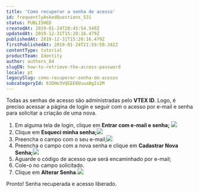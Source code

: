 ```yaml
---
title: 'Como recuperar a senha de acesso'
id: frequentlyAskedQuestions_531
status: PUBLISHED
createdAt: 2019-01-24T20:45:54.549Z
updatedAt: 2019-12-31T15:20:16.479Z
publishedAt: 2019-12-31T15:20:16.479Z
firstPublishedAt: 2019-01-24T21:59:50.342Z
contentType: tutorial
productTeam: Identity
author: authors_84
slugEN: how-to-retrieve-the-access-password
locale: pt
legacySlug: como-recuperar-senha-de-acesso
subcategoryId: 63DHe3VQEEE6Uuua8gIs2M
---
```


Todas as senhas de acesso são administradas pelo __VTEX ID__. Logo, é preciso acessar a página de login e seguir com o acesso por e-mail e senha para solicitar a criação de uma nova.

1. Em alguma tela de login, clique em **Entrar com e-mail e senha;** ![](//images.contentful.com/alneenqid6w5/5WUhnmS0sE0mGOMKGImII6/b748ec48674b3d18423eb639601343fb/2016-03-10_12_58_32-VTEX_-_lojadosuporte_-_Confirmar_SUA_Identidade_-_forgot_pass.png)
2. Clique em **Esqueci minha senha;**![](//images.contentful.com/alneenqid6w5/AJukOSefZesKKoiWKmSiQ/0e28a254f9bc3a06931a4fedcf48f5c0/2016-03-10_13_00_20-VTEX_-_lojadosuporte_-_Confirmar_SUA_Identidade_-_forgot_pass_2.png)
3. Preencha o campo com o seu e-mail;![](//images.contentful.com/alneenqid6w5/2SkvKMVEu426msMWYwsMuo/bbfc1b3ed29e5946a20a81c8435feebe/2016-03-14_14_28_39-Vtex_ID_-_LOGIN_-_esqueci_senha.png)
4. Preencha o campo com a nova senha e clique em **Cadastrar Nova Senha;**![](//images.contentful.com/alneenqid6w5/3NrJlKPhTag0e40SoMc8KU/16737e86e7900639a6e30a20fb913293/2016-03-14_14_28_56-Vtex_ID_-_LOGIN_-_nova_senha.png)
5. Aguarde o código de acesso que será encaminhado por e-mail;
6. Cole-o no campo solicitado.
7. Clique em **Alterar Senha**.![](//images.contentful.com/alneenqid6w5/55kQn9GQ5aC44eaIGyOqEw/4607ec0ea43e72b3d6f92048b105b600/2016-03-14_14_31_25-Vtex_ID_-_LOGIN_-_alterando_senha.png)

Pronto! Senha recuperada e acesso liberado.
